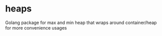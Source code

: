 # heaps
Golang package for max and min heap that wraps around container/heap for more convenience usages

